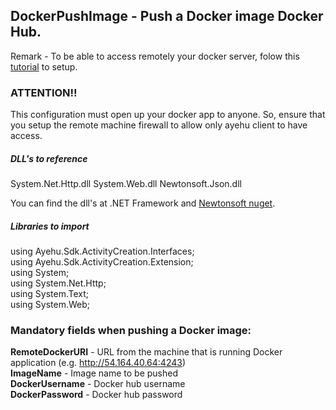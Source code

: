 ## DockerPushImage - Push a Docker image Docker Hub.

Remark - To be able to access remotely your docker server, folow this [tutorial](https://success.docker.com/article/how-do-i-enable-the-remote-api-for-dockerd) to setup.  
### ATTENTION!!
This configuration must open up your docker app to anyone.
So, ensure that you setup the remote machine firewall to allow only ayehu client to have access.  

##### DLL's to reference
System.Net.Http.dll
System.Web.dll
Newtonsoft.Json.dll  

You can find the dll's at .NET Framework and [Newtonsoft nuget](https://www.nuget.org/packages/Newtonsoft.Json/).  

##### Libraries to import
using Ayehu.Sdk.ActivityCreation.Interfaces;  
using Ayehu.Sdk.ActivityCreation.Extension;  
using System;  
using System.Net.Http;  
using System.Text;  
using System.Web;  

### Mandatory fields when pushing a Docker image:
**RemoteDockerURI**		- URL from the machine that is running Docker application (e.g. http://54.164.40.64:4243)  
**ImageName**			- Image name to be pushed  
**DockerUsername**		- Docker hub username  
**DockerPassword**		- Docker hub password  